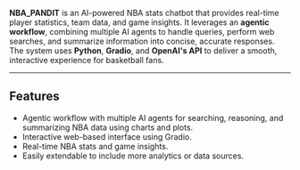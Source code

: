 


**NBA_PANDIT** is an AI-powered NBA stats chatbot that provides real-time player statistics, team data, and game insights. It leverages an **agentic workflow**, combining multiple AI agents to handle queries, perform web searches, and summarize information into concise, accurate responses. The system uses **Python**, **Gradio**, and **OpenAI's API** to deliver a smooth, interactive experience for basketball fans.

---

## Features

- Agentic workflow with multiple AI agents for searching, reasoning, and summarizing NBA data using charts and plots.
- Interactive web-based interface using Gradio.
- Real-time NBA stats and game insights.
- Easily extendable to include more analytics or data sources.
